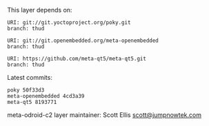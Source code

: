 This layer depends on:

    URI: git://git.yoctoproject.org/poky.git
    branch: thud

    URI: git://git.openembedded.org/meta-openembedded
    branch: thud

    URI: https://github.com/meta-qt5/meta-qt5.git
    branch: thud

Latest commits:

    poky 50f33d3
    meta-openembedded 4cd3a39
    meta-qt5 8193771

meta-odroid-c2 layer maintainer: Scott Ellis <scott@jumpnowtek.com>
